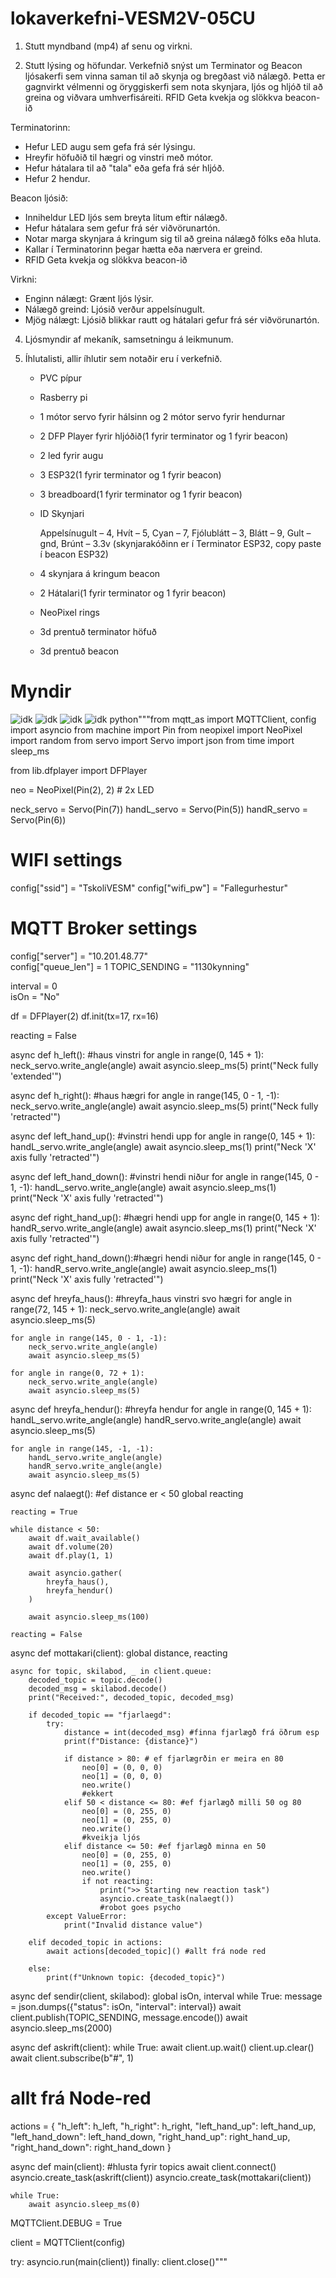# lokaverkefni-VESM2V-05CU

1. Stutt myndband (mp4) af senu og virkni.


2. Stutt lýsing og höfundar.
Verkefnið snýst um Terminator og Beacon ljósakerfi sem vinna saman til að skynja og bregðast við nálægð. Þetta er gagnvirkt vélmenni og öryggiskerfi sem nota skynjara, ljós og hljóð til að greina og viðvara umhverfisáreiti. RFID Geta kvekja og slökkva beacon-ið

Terminatorinn:
  - Hefur LED augu sem gefa frá sér lýsingu.
  - Hreyfir höfuðið til hægri og vinstri með mótor.
  - Hefur hátalara til að "tala" eða gefa frá sér hljóð.
  - Hefur 2 hendur.

Beacon ljósið:
  - Inniheldur LED ljós sem breyta litum eftir nálægð.
  - Hefur hátalara sem gefur frá sér viðvörunartón.
  - Notar marga skynjara á kringum sig til að greina nálægð fólks eða hluta.
  - Kallar í Terminatorinn þegar hætta eða nærvera er greind.
  - RFID Geta kvekja og slökkva beacon-ið

Virkni:
  - Enginn nálægt: Grænt ljós lýsir.
  - Nálægð greind: Ljósið verður appelsínugult.
  - Mjög nálægt: Ljósið blikkar rautt og hátalari gefur frá sér viðvörunartón.

4. Ljósmyndir af mekaník, samsetningu á leikmunum.


5. Íhlutalisti, allir íhlutir sem notaðir eru í verkefnið.
   - PVC pípur
   - Rasberry pi
   - 1 mótor servo fyrir hálsinn og 2 mótor servo fyrir hendurnar
   - 2 DFP Player fyrir hljóðið(1 fyrir terminator og 1 fyrir beacon)
   - 2 led fyrir augu 
   - 3 ESP32(1 fyrir terminator og 1 fyrir beacon)
   - 3 breadboard(1 fyrir terminator og 1 fyrir beacon)
   - ID Skynjari
     
        Appelsínugult – 4, Hvít – 5, Cyan – 7, Fjólublátt – 3, Blátt – 9, Gult – gnd, Brúnt – 3.3v
     (skynjarakóðinn er í Terminator ESP32, copy paste í beacon ESP32)

   - 4 skynjara á kringum beacon
   - 2 Hátalari(1 fyrir terminator og 1 fyrir beacon)
   - NeoPixel rings
   - 3d prentuð terminator höfuð
   - 3d prentuð beacon

# Myndir
![idk](myndir/syna/20250516_104024.jpg)
![idk](myndir/syna/20250516_110831.jpg)
![idk](myndir/syna/20250516_110132.jpg)
![idk](myndir/syna/20250516_110055.jpg)
python"""from mqtt_as import MQTTClient, config
import asyncio
from machine import Pin
from neopixel import NeoPixel
import random
from servo import Servo
import json
from time import sleep_ms

from lib.dfplayer import DFPlayer

neo = NeoPixel(Pin(2), 2)  # 2x LED

neck_servo = Servo(Pin(7))
handL_servo = Servo(Pin(5))
handR_servo = Servo(Pin(6))

# WIFI settings
config["ssid"] = "TskoliVESM"
config["wifi_pw"] = "Fallegurhestur"

# MQTT Broker settings
config["server"] = "10.201.48.77"  
config["queue_len"] = 1
TOPIC_SENDING = "1130kynning"

interval = 0  
isOn = "No"

df = DFPlayer(2)
df.init(tx=17, rx=16)

reacting = False

async def h_left(): #haus vinstri
    for angle in range(0, 145 + 1):
        neck_servo.write_angle(angle)
        await asyncio.sleep_ms(5)
    print("Neck fully 'extended'")
    
async def h_right(): #haus hægri
    for angle in range(145, 0 - 1, -1):
        neck_servo.write_angle(angle)
        await asyncio.sleep_ms(5)
    print("Neck fully 'retracted'")
    
async def left_hand_up(): #vinstri hendi upp
    for angle in range(0, 145 + 1):
        handL_servo.write_angle(angle)
        await asyncio.sleep_ms(1)
    print("Neck 'X' axis fully 'retracted'")
    
async def left_hand_down(): #vinstri hendi niður
    for angle in range(145, 0 - 1, -1):
        handL_servo.write_angle(angle)
        await asyncio.sleep_ms(1)
    print("Neck 'X' axis fully 'retracted'")
    
async def right_hand_up(): #hægri hendi upp
    for angle in range(0, 145 + 1):
        handR_servo.write_angle(angle)
        await asyncio.sleep_ms(1)
    print("Neck 'X' axis fully 'retracted'")
    
async def right_hand_down():#hægri hendi niður
    for angle in range(145, 0 - 1, -1):
        handR_servo.write_angle(angle)
        await asyncio.sleep_ms(1)
    print("Neck 'X' axis fully 'retracted'")
    
async def hreyfa_haus(): #hreyfa_haus vinstri svo hægri
    for angle in range(72, 145 + 1):
        neck_servo.write_angle(angle)
        await asyncio.sleep_ms(5)

    for angle in range(145, 0 - 1, -1):
        neck_servo.write_angle(angle)
        await asyncio.sleep_ms(5)

    for angle in range(0, 72 + 1):
        neck_servo.write_angle(angle)
        await asyncio.sleep_ms(5)

async def hreyfa_hendur(): #hreyfa hendur
    for angle in range(0, 145 + 1):
        handL_servo.write_angle(angle)
        handR_servo.write_angle(angle)
        await asyncio.sleep_ms(5)

    for angle in range(145, -1, -1):
        handL_servo.write_angle(angle)
        handR_servo.write_angle(angle)
        await asyncio.sleep_ms(5)

async def nalaegt(): #ef distance er < 50
    global reacting

    reacting = True

    while distance < 50:
        await df.wait_available()
        await df.volume(20)
        await df.play(1, 1)

        await asyncio.gather(
            hreyfa_haus(),
            hreyfa_hendur()
        )

        await asyncio.sleep_ms(100)  

    reacting = False

async def mottakari(client):
    global distance, reacting

    async for topic, skilabod, _ in client.queue:
        decoded_topic = topic.decode()
        decoded_msg = skilabod.decode()
        print("Received:", decoded_topic, decoded_msg)

        if decoded_topic == "fjarlaegd":
            try:
                distance = int(decoded_msg) #finna fjarlægð frá öðrum esp
                print(f"Distance: {distance}")

                if distance > 80: # ef fjarlægrðin er meira en 80
                    neo[0] = (0, 0, 0)
                    neo[1] = (0, 0, 0)
                    neo.write()
                    #ekkert
                elif 50 < distance <= 80: #ef fjarlægð milli 50 og 80
                    neo[0] = (0, 255, 0)
                    neo[1] = (0, 255, 0)
                    neo.write()
                    #kveikja ljós
                elif distance <= 50: #ef fjarlægð minna en 50
                    neo[0] = (0, 255, 0)
                    neo[1] = (0, 255, 0)
                    neo.write()
                    if not reacting:
                        print(">> Starting new reaction task")
                        asyncio.create_task(nalaegt())
                        #robot goes psycho
            except ValueError:
                print("Invalid distance value")

        elif decoded_topic in actions:
            await actions[decoded_topic]() #allt frá node red

        else:
            print(f"Unknown topic: {decoded_topic}")
        
async def sendir(client, skilabod):
    global isOn, interval
    while True:
        message = json.dumps({"status": isOn, "interval": interval})
        await client.publish(TOPIC_SENDING, message.encode())
        await asyncio.sleep_ms(2000)  


async def askrift(client):
    while True:
        await client.up.wait()
        client.up.clear()
        await client.subscribe(b"#", 1) 

# allt frá Node-red
actions = {
    "h_left": h_left,
    "h_right": h_right,
    "left_hand_up": left_hand_up,
    "left_hand_down": left_hand_down,
    "right_hand_up": right_hand_up,
    "right_hand_down": right_hand_down
}


async def main(client): #hlusta fyrir topics
    await client.connect()
    asyncio.create_task(askrift(client))
    asyncio.create_task(mottakari(client))

    while True:
        await asyncio.sleep_ms(0)

MQTTClient.DEBUG = True

client = MQTTClient(config)

try:
    asyncio.run(main(client))
finally:
    client.close()"""
